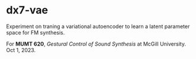 # dx7-vae
Experiment on traning a variational autoencoder to learn a latent parameter space for FM synthesis.

For __MUMT 620__, _Gestural Control of Sound Synthesis_ at McGill University. Oct 1, 2023.